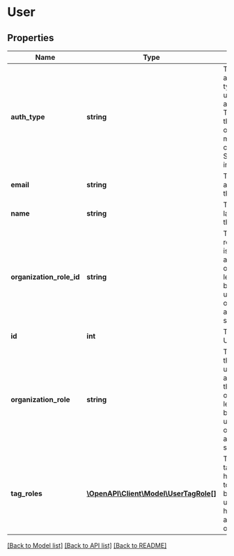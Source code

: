 # User

## Properties
Name | Type | Description | Notes
------------ | ------------- | ------------- | -------------
**auth_type** | **string** | The authentication type the user uses to authenticate. To use SAML this organization must have a configured SAML integration. | 
**email** | **string** | The email address of this user. | 
**name** | **string** | The first and last name of the user. | [optional] 
**organization_role_id** | **string** | The id of the role the user is assigned to at the organization level. This will be blank for users that only have access to specific tags. | [optional] 
**id** | **int** | The ID of the User record. | [optional] 
**organization_role** | **string** | The name of the role the user is assigned to at the organization level. This will be blank for users that only have access to specific tags. | [optional] 
**tag_roles** | [**\OpenAPI\Client\Model\UserTagRole[]**](UserTagRole.md) | The specific tags this user has access to. This will be blank for users that have full access to the organization. | [optional] 

[[Back to Model list]](../README.md#documentation-for-models) [[Back to API list]](../README.md#documentation-for-api-endpoints) [[Back to README]](../README.md)


